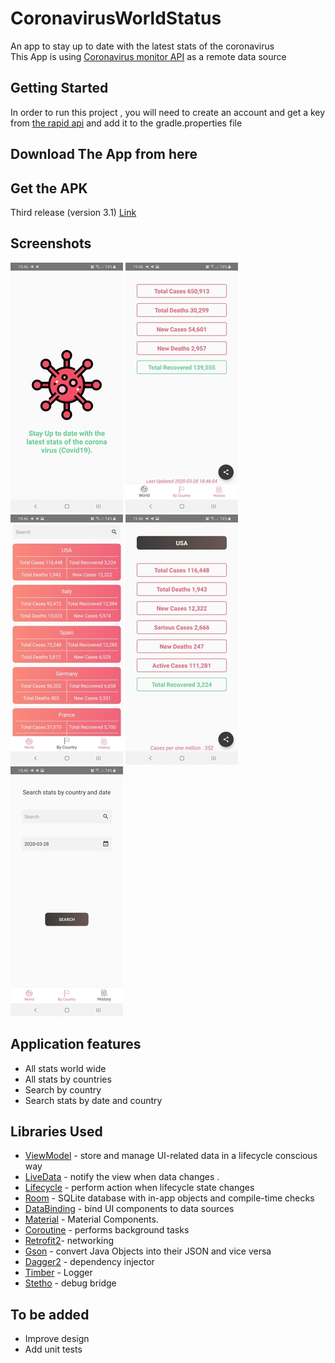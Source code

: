 # CoronavirusWorldStatus
An app to stay up to date with the latest stats of the coronavirus<br/>
This App is using [Coronavirus monitor API](https://rapidapi.com/astsiatsko/api/coronavirus-monitor) as a remote data source

Getting Started
---------------
In order to run this project , you will need to create an account and get a key from [the rapid api](https://rapidapi.com/) and add it to the gradle.properties file
## Download The App from here 

Get the APK
---------------
Third release (version 3.1) [Link](https://github.com/HamdiBoumaiza/CoronavirusWorldStatus/releases/download/3.1/Covid19Status.apk)

Screenshots
-----------
![OnboardingActivity](screenshots/Screenshot_1.jpg "Onboarding ")
![WorldStatsFragment](screenshots/Screenshot_2.jpg "World Data")
![ListCountriesStatsFragment](screenshots/Screenshot_3.jpg "List countries with stats")
![DetailsCountriesStatsActivity](screenshots/Screenshot_4.jpg "Details country stats")
![SearchHistoryFragment](screenshots/Screenshot_5.jpg "Search history country stats")

Application features
---------------
* All stats world wide
* All stats by countries
* Search by country
* Search stats by date and country

Libraries Used
---------------
* [ViewModel](https://developer.android.com/topic/libraries/architecture/viewmodel) - store and manage UI-related data in a lifecycle conscious way
* [LiveData](https://developer.android.com/jetpack/arch/livedata) - notify the view when data changes .
* [Lifecycle](https://developer.android.com/topic/libraries/architecture/lifecycle) - perform action when lifecycle state changes
* [Room](https://developer.android.com/topic/libraries/architecture/room) - SQLite database with in-app objects and compile-time checks
* [DataBinding](https://developer.android.com/topic/libraries/data-binding/) - bind UI components to data sources
* [Material](https://material.io/develop/android/docs/getting-started/) - Material Components.
* [Coroutine](https://github.com/Kotlin/kotlinx.coroutines#user-content-android) - performs background tasks
* [Retrofit2](https://square.github.io/retrofit/)- networking
* [Gson](https://github.com/google/gson) - convert Java Objects into their JSON and vice versa
* [Dagger2](https://dagger.dev/users-guide) - dependency injector
* [Timber](https://github.com/JakeWharton/timber) - Logger
* [Stetho](http://facebook.github.io/stetho/) - debug bridge


To be added
---------------
* Improve design
* Add unit tests
